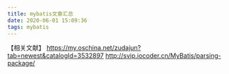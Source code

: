 ```yaml
---
title: mybatis文章汇总
date: 2020-06-01 15:09:36
tags: mybatis
---
```


【相关文献】
https://my.oschina.net/zudajun?tab=newest&catalogId=3532897
http://svip.iocoder.cn/MyBatis/parsing-package/